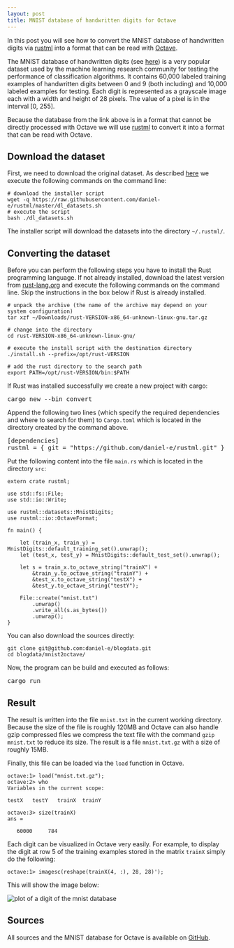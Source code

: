 ```yaml
---
layout: post
title: MNIST database of handwritten digits for Octave
---
```


In this post you will see how to convert the MNIST database of handwritten digits via [rustml](/rustml/rustml/) into a format that can be read with [Octave](https://www.gnu.org/software/octave/).

The MNIST database of handwritten digits (see [here](http://yann.lecun.com/exdb/mnist/)) is a very popular dataset used by the machine learning research community for testing the performance of classification algorithms. It contains 60,000 labeled training examples of handwritten digits between 0 and 9 (both including) and 10,000 labeled examples for testing. Each digit is represented as a grayscale image each with a width and height of 28 pixels. The value of a pixel is in the interval [0, 255].

Because the database from the link above is in a format that cannot be directly processed with Octave we will use [rustml](/rustml/rustml) to convert it into a format that can be read with Octave.

## Download the dataset 
First, we need to download the original dataset. As described [here](https://github.com/daniel-e/rustml#rustml-datasets-package) we execute the following commands on the command line:

<pre><code class="bash"># download the installer script
wget -q https://raw.githubusercontent.com/daniel-e/rustml/master/dl_datasets.sh
# execute the script
bash ./dl_datasets.sh
</code></pre>

The installer script will download the datasets into the directory `~/.rustml/`.

## Converting the dataset

Before you can perform the following steps you have to install the Rust programming language. If not already installed, download the latest version from [rust-lang.org](https://www.rust-lang.org) and execute the following commands on the command line. Skip the instructions in the box below if Rust is already installed.

<pre><code class="bash"># unpack the archive (the name of the archive may depend on your system configuration)
tar xzf ~/Downloads/rust-VERSION-x86_64-unknown-linux-gnu.tar.gz

# change into the directory
cd rust-VERSION-x86_64-unknown-linux-gnu/

# execute the install script with the destination directory
./install.sh --prefix=/opt/rust-VERSION

# add the rust directory to the search path
export PATH=/opt/rust-VERSION/bin:$PATH
</code></pre>

If Rust was installed successfully we create a new project with cargo:

<pre>
cargo new --bin convert
</pre>

Append the following two lines (which specify the required dependencies and where to search for them) to `Cargo.toml` which is located in the directory created by the command above.

<pre>
[dependencies]
rustml = { git = "https://github.com/daniel-e/rustml.git" }
</pre>

Put the following content into the file `main.rs` which is located in the directory `src`:

<pre><code class="rust">extern crate rustml;

use std::fs::File;
use std::io::Write;

use rustml::datasets::MnistDigits;
use rustml::io::OctaveFormat;

fn main() {

    let (train_x, train_y) = MnistDigits::default_training_set().unwrap();
    let (test_x, test_y) = MnistDigits::default_test_set().unwrap();

    let s = train_x.to_octave_string("trainX") +
        &train_y.to_octave_string("trainY") +
        &test_x.to_octave_string("testX") +
        &test_y.to_octave_string("testY");

    File::create("mnist.txt")
        .unwrap()
        .write_all(s.as_bytes())
        .unwrap();
}
</code></pre>

You can also download the sources directly:
<pre><code class="bash">git clone git@github.com:daniel-e/blogdata.git
cd blogdata/mnist2octave/
</code></pre>

Now, the program can be build and executed as follows:

<pre>
cargo run
</pre>

## Result

The result is written into the file `mnist.txt` in the current working directory. Because the size of the file is roughly 120MB and Octave can also handle gzip compressed files we compress the text file with the command `gzip mnist.txt` to reduce its size. The result is a file `mnist.txt.gz` with a size of roughly 15MB.

Finally, this file can be loaded via the `load` function in Octave.

<pre><code class="matlab">octave:1> load("mnist.txt.gz");
octave:2> who
Variables in the current scope:

testX   testY   trainX  trainY

octave:3> size(trainX)
ans =

   60000     784
</code></pre>

Each digit can be visualized in Octave very easily. For example, to display the digit at row 5 of the training examples stored in the matrix `trainX` simply do the following:

<pre><code class="matlab">octave:1> imagesc(reshape(trainX(4, :), 28, 28)');
</code></pre>

This will show the image below:

![plot of a digit of the mnist database](/assets/nine.png)

## Sources

All sources and the MNIST database for Octave is available on [GitHub](https://github.com/daniel-e/blogdata/tree/master/mnist2octave).
